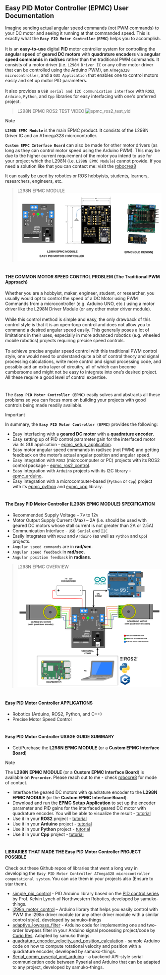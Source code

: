 ## Easy PID Motor Controller (EPMC) User Documentation
Imagine sending actual angular speed commands (not PWM commands) to your DC motor and seeing it running at that commanded speed. This is exactly what the **`Easy PID Motor Controller`** (**`EPMC`**) helps you to accomplish.
</br></br>
It is an **easy-to-use** digital **PID** motor controller system for controlling the **angular speed** of **geared DC motors** with **quadrature encoders** via **angular speed commands** in **rad/sec** rather than the traditional PWM commands. It consists of a motor driver (i.e. `L298N Driver IC` or any other motor driver that can be controlled using the Arduino PWM), an `ATmega328 microcontroller`, and a `GUI Application` that enables one to control motors easily and set up motor PID parameters.
</br></br>
It also provides a `USB serial and I2C communication interface` with `ROS2`, `Arduino`, `Python`, and `Cpp` libraries for easy interfacing with one's preferred project.

> L298N EPMC ROS2 TEST VIDEO
![epmc_ros2_test_vid](./docs/epmc_ros2_test_vid.gif)

> [!NOTE]
> **`L298N EPMC Module`** is the main EPMC product. It consists of the L298N Driver IC and an ATmega328 microcontroller.
> 
> **`Custom EPMC Interface Board`** can also be made for other motor drivers (as long as they can control motor speed using the Arduino PWM). This may be due to the higher current requirement of the motor you intend to use for your project which the L298N (i.e. `L298N EPMC Module`) cannot provide. If you need a solution like that you can contact me: visit the [robocrea8](https://github.com/robocre8)
> 
> It can easily be used by robotics or ROS hobbyists, students, learners, researchers, engineers, etc.

> L298N EPMC MODULE
![epmc_full_pic](./docs//epmc_full_pic.png)

#

#### THE COMMON MOTOR SPEED CONTROL PROBLEM (The Traditional PWM Approach)
Whether you are a hobbyist, maker, engineer, student, or researcher, you usually would opt to control the speed of a DC Motor using PWM Commands from a microcontroller (e.g. Arduino UNO, etc.) using a motor driver like the L298N Driver Module (or any other motor driver module).
</br></br>
While this control method is simple and easy, the only drawback of this control style is that it is an open-loop control and does not allow you to command a desired angular speed easily. This generally poses a lot of limitations in their uses, especially in more advanced robotics (e.g. wheeled mobile robotics) projects requiring precise speed controls.
</br></br>
To achieve precise angular speed control with this traditional PWM control style, one would need to understand quite a bit of control theory and signal processing calculations, write more control and signal processing code, and possibly add an extra layer of circuitry, all of which can become cumbersome and might not be easy to integrate into one’s desired project. All these require a good level of control expertise.

#

The **`Easy PID Motor Controller (EPMC)`** easily solves and abstracts all these problems so you can focus more on building your projects with good controls being made readily available.
> [!IMPORTANT]
> In summary, the **`Easy PID Motor Controller (EPMC)`** provides the following:
> * Easy interfacing with a **geared DC motor** with a **quadrature encoder**.
> * Easy setting up of PID control parameter gain for the interfaced motor via its GUI application - [epmc_setup_application](https://github.com/robocre8/epmc_setup_application).
> * Easy motor angular speed commands in rad/sec (not PWM) and getting feedback on the motor’s actual angular position and angular speed.
> * Easy integration with `ROS2` (microcomputer or PC) projects with its ROS2 control package - [epmc_ros2_control](https://github.com/robocre8/epmc_hardware_interface).
> * Easy integration with `Arduino` projects with its I2C library - [epmc_arduino](https://github.com/robocre8/epmc_arduino).
> * Easy integration with a microcomputer-based (`Python` or `Cpp`) project with its [epmc_python](https://github.com/robocre8/epmc_python) and [epmc_cpp](https://github.com/robocre8/epmc_cpp) library.

#

#### The Easy PID Motor Controller (L298N EPMC MODULE) SPECIFICATION

* Recommended Supply Voltage – 7v to 12v
* Motor Output Supply Current (Max) – 2A (i.e. should be used with geared DC motors whose stall current is not greater than 2A or 2.5A)
* Communication Interface - `USB Serial` and `I2C`
* Easily integrates with `ROS2` and `Arduino` (as well as `Python` and `Cpp`) projects.
* `Angular speed commands` are in **rad/sec**.
* `Angular speed feedback` in **rad/sec**.
* `Angular position feedback` in **radians**.

> L298N EPMC OVERVIEW
![epmc_connection_overview](./docs/epmc_connection_overview.png)

#

#### Easy PID Motor Controller APPLICATIONS
* Robotics (Arduino, ROS2, Python, and C++)
* Precise Motor Speed Control

#

#### Easy PID Motor Controller USAGE GUIDE SUMMARY
* Get/Purchase the **L298N EPMC MODULE** (or a **Custom EPMC Interface Board**)
> [!NOTE]
> The **L298N EPMC MODULE** (or a **Custom EPMC Interface Board**) is available on **`Pre-order`**.
> Please reach out to me - check [robocre8](https://github.com/robocre8) for mode of contact.
* Interface the geared DC motors with quadrature encoder to the **L298N EPMC MODULE** (or the **Custom EPMC Interface Board**).
* Download and run the **EPMC Setup Application** to set up the encoder parameter and PID gains for the interfaced geared DC motor with quadrature encoder. You will be able to visualize the result - [tutorial]()
* Use it in your **ROS2** project - [tutorial]()
* Use it in your **Arduino** project - [tutorial]()
* Use it in your **Python** project - [tutorial]()
* Use it in your **Cpp** project - [tutorial]()

#

#### LIBRARIES THAT MADE THE Easy PID Motor Controller PROJECT POSSIBLE
Check out these Github repos of libraries that went a long way in developing the `Easy PID Motor Controller ATmega328 microcontroller computational system`. You can use them in your projects also (Ensure to star them).
* [simple_pid_control](https://github.com/samuko-things/simple_pid_control) - PID Arduino library based on the [PID control series]() by Prof. Kelvin Lynch of Northwestern Robotics, developed by samuko-things.
* [l298n_motor_control](https://github.com/samuko-things/l298n_motor_control) – Arduino library that helps you easily control with PWM the l298n driver module (or any other driver module with a similar control style), developed by samuko-things
* [adaptive_lowpass_filter](https://github.com/samuko-things/adaptive_low_pass_filter) - Arduino code for implementing one and two-order lowpass filter in your Arduino signal processing project/code by [Curio Res](). Adapted by samuko things.
* [quadrature_encoder_velocity_and_position_calculation](https://github.com/samuko-things/quadrature_encoder_sample_code) - sample Arduino code on how to compute rotational velocity and position with a quadrature encoder, developed by samuko-things.
* [Serial_comm_pyserial_and_arduino](https://github.com/samuko-things/serial_comm_pyserial_and_arduino) - a backend-API-style serial communication code between Pyserial and Arduino that can be adapted to any project, developed by samuko-things.
